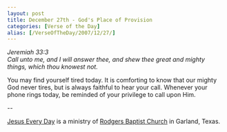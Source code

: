 ```yaml
---
layout: post
title: December 27th - God's Place of Provision
categories: [Verse of the Day]
alias: [/VerseOfTheDay/2007/12/27/]
---
```


_Jeremiah 33:3  
Call unto me, and I will answer thee, and shew thee great and mighty
things, which thou knowest not._

You may find yourself tired today. It is comforting to know that
our mighty God never tires, but is always faithful to hear your call.
Whenever your phone rings today, be reminded of your privilege to call
upon Him.

 --

<a href=http://jesuseveryday.net>Jesus Every Day</a> is a ministry of <a href=http://rodgersbaptist.net>Rodgers Baptist Church</a> in Garland, Texas.
